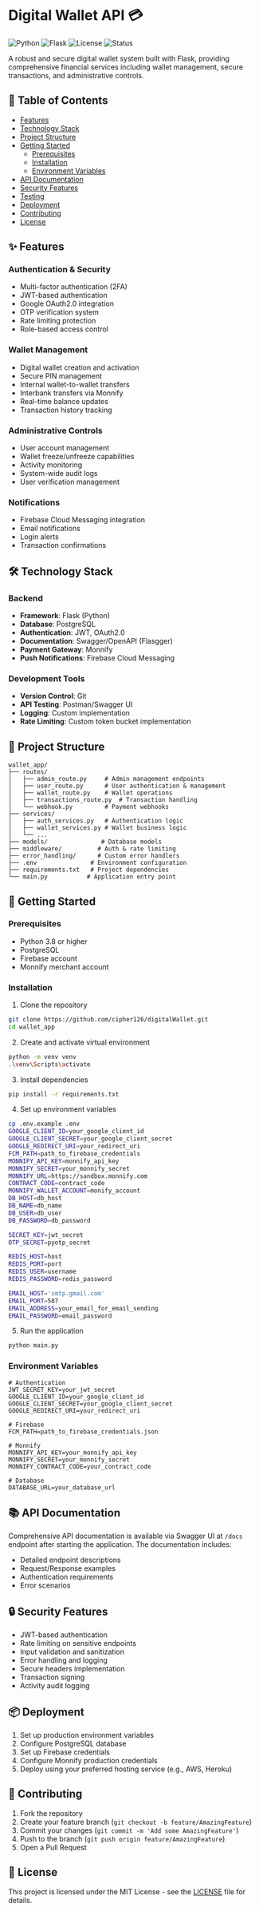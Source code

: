 # Digital Wallet API 💳

![Python](https://img.shields.io/badge/python-3.8+-blue.svg)
![Flask](https://img.shields.io/badge/flask-2.0+-green.svg)
![License](https://img.shields.io/badge/license-MIT-blue.svg)
![Status](https://img.shields.io/badge/status-development-orange)

A robust and secure digital wallet system built with Flask, providing comprehensive financial services including wallet management, secure transactions, and administrative controls.

## 📑 Table of Contents
- [Features](#features)
- [Technology Stack](#technology-stack)
- [Project Structure](#project-structure)
- [Getting Started](#getting-started)
  - [Prerequisites](#prerequisites)
  - [Installation](#installation)
  - [Environment Variables](#environment-variables)
- [API Documentation](#api-documentation)
- [Security Features](#security-features)
- [Testing](#testing)
- [Deployment](#deployment)
- [Contributing](#contributing)
- [License](#license)

## ✨ Features <a name="features"></a>

### Authentication & Security
- Multi-factor authentication (2FA)
- JWT-based authentication
- Google OAuth2.0 integration
- OTP verification system
- Rate limiting protection
- Role-based access control

### Wallet Management
- Digital wallet creation and activation
- Secure PIN management
- Internal wallet-to-wallet transfers
- Interbank transfers via Monnify
- Real-time balance updates
- Transaction history tracking

### Administrative Controls
- User account management
- Wallet freeze/unfreeze capabilities
- Activity monitoring
- System-wide audit logs
- User verification management

### Notifications
- Firebase Cloud Messaging integration
- Email notifications
- Login alerts
- Transaction confirmations

## 🛠 Technology Stack <a name="technology-stack"></a>

### Backend
- **Framework**: Flask (Python)
- **Database**: PostgreSQL
- **Authentication**: JWT, OAuth2.0
- **Documentation**: Swagger/OpenAPI (Flasgger)
- **Payment Gateway**: Monnify
- **Push Notifications**: Firebase Cloud Messaging

### Development Tools
- **Version Control**: Git
- **API Testing**: Postman/Swagger UI
- **Logging**: Custom implementation
- **Rate Limiting**: Custom token bucket implementation

## 📁 Project Structure <a name="project-structure"></a>

```
wallet_app/
├── routes/
│   ├── admin_route.py     # Admin management endpoints
│   ├── user_route.py      # User authentication & management
│   ├── wallet_route.py    # Wallet operations
│   ├── transactions_route.py  # Transaction handling
│   └── webhook.py         # Payment webhooks
├── services/
│   ├── auth_services.py   # Authentication logic
│   ├── wallet_services.py # Wallet business logic
│   └── ...
├── models/               # Database models
├── middleware/          # Auth & rate limiting
├── error_handling/      # Custom error handlers
├── .env               # Environment configuration
├── requirements.txt   # Project dependencies
└── main.py           # Application entry point
```

## 🚀 Getting Started <a name="getting-started"></a>

### Prerequisites <a name="prerequisites"></a>

- Python 3.8 or higher
- PostgreSQL
- Firebase account
- Monnify merchant account

### Installation <a name="installation"></a>

1. Clone the repository
```bash
git clone https://github.com/cipher126/digitalWallet.git
cd wallet_app
```

2. Create and activate virtual environment
```bash
python -m venv venv
.\venv\Scripts\activate
```

3. Install dependencies
```bash
pip install -r requirements.txt
```

4. Set up environment variables
```bash
cp .env.example .env
GOOGLE_CLIENT_ID=your_google_client_id
GOOGLE_CLIENT_SECRET=your_google_client_secret
GOOGLE_REDIRECT_URI=your_redirect_uri
FCM_PATH=path_to_firebase_credentials
MONNIFY_API_KEY=monnify_api_key
MONNIFY_SECRET=your_monnify_secret
MONNIFY_URL=https://sandbox.monnify.com
CONTRACT_CODE=contract_code
MONNIFY_WALLET_ACCOUNT=monify_account
DB_HOST=db_host
DB_NAME=db_name
DB_USER=db_user
DB_PASSWORD=db_password

SECRET_KEY=jwt_secret
OTP_SECRET=pyotp_secret

REDIS_HOST=host
REDIS_PORT=port
REDIS_USER=username
REDIS_PASSWORD=redis_password

EMAIL_HOST='smtp.gmail.com'
EMAIL_PORT=587
EMAIL_ADDRESS=your_email_for_email_sending
EMAIL_PASSWORD=email_password
```

5. Run the application
```bash
python main.py
```

### Environment Variables <a name="environment-variables"></a>

```env
# Authentication
JWT_SECRET_KEY=your_jwt_secret
GOOGLE_CLIENT_ID=your_google_client_id
GOOGLE_CLIENT_SECRET=your_google_client_secret
GOOGLE_REDIRECT_URI=your_redirect_uri

# Firebase
FCM_PATH=path_to_firebase_credentials.json

# Monnify
MONNIFY_API_KEY=your_monnify_api_key
MONNIFY_SECRET=your_monnify_secret
MONNIFY_CONTRACT_CODE=your_contract_code

# Database
DATABASE_URL=your_database_url
```

## 📚 API Documentation <a name="api-documentation"></a>

Comprehensive API documentation is available via Swagger UI at `/docs` endpoint after starting the application. The documentation includes:

- Detailed endpoint descriptions
- Request/Response examples
- Authentication requirements
- Error scenarios

## 🔒 Security Features <a name="security-features"></a>

- JWT-based authentication
- Rate limiting on sensitive endpoints
- Input validation and sanitization
- Error handling and logging
- Secure headers implementation
- Transaction signing
- Activity audit logging


## 📦 Deployment <a name="deployment"></a>

1. Set up production environment variables
2. Configure PostgreSQL database
3. Set up Firebase credentials
4. Configure Monnify production credentials
5. Deploy using your preferred hosting service (e.g., AWS, Heroku)

## 🤝 Contributing <a name="contributing"></a>

1. Fork the repository
2. Create your feature branch (`git checkout -b feature/AmazingFeature`)
3. Commit your changes (`git commit -m 'Add some AmazingFeature'`)
4. Push to the branch (`git push origin feature/AmazingFeature`)
5. Open a Pull Request

## 📄 License <a name="license"></a>

This project is licensed under the MIT License - see the [LICENSE](LICENSE) file for details.
